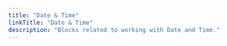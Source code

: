 ```yaml
---
title: "Date & Time"
linkTitle: "Date & Time"
description: "Blocks related to working with Date and Time."
---
```

